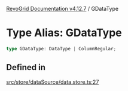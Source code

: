 [RevoGrid Documentation v4.12.7](README.md) / GDataType

# Type Alias: GDataType

```ts
type GDataType: DataType | ColumnRegular;
```

## Defined in

[src/store/dataSource/data.store.ts:27](https://github.com/revolist/revogrid/blob/435ff99a088c5c293d22eb08cc3e448f60f4eb56/src/store/dataSource/data.store.ts#L27)
